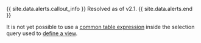 {{ site.data.alerts.callout_info }}
Resolved as of v2.1.
{{ site.data.alerts.end }}

It is not yet possible to use a [common table expression](common-table-expressions.html) inside the selection query used to [define a view](create-view.html).
